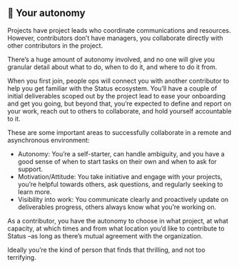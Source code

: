 ## 🦋 Your autonomy

Projects have project leads who coordinate communications and resources. However, contributors don’t have managers, you collaborate directly with other contributors in the project. 

There’s a huge amount of autonomy involved, and no one will give you granular detail about what to do, when to do it, and where to do it from. 

When you first join, people ops will connect you with another contributor to help you get familiar with the Status ecosystem. You’ll have a couple of initial deliverables scoped out by the project lead to ease your onboarding and get you going, but beyond that, you’re expected to define and report on your work, reach out to others to collaborate, and hold yourself accountable to it. 

These are some important areas to successfully collaborate in a remote and asynchronous environment:
* Autonomy: You’re a self-starter, can handle ambiguity, and you have a good sense of when to start tasks on their own and when to ask for support. 
* Motivation/Attitude: You take initiative and engage with your projects, you’re helpful towards others, ask questions, and regularly seeking to learn more.
* Visibility into work: You communicate clearly and proactively update on deliverables progress, others always know what you’re working on.

As a contributor, you have the autonomy to choose in what project, at what capacity, at which times and from what location you’d like to contribute to Status –as long as there’s mutual agreement with the organization. 

Ideally you’re the kind of person that finds that thrilling, and not too terrifying. 
